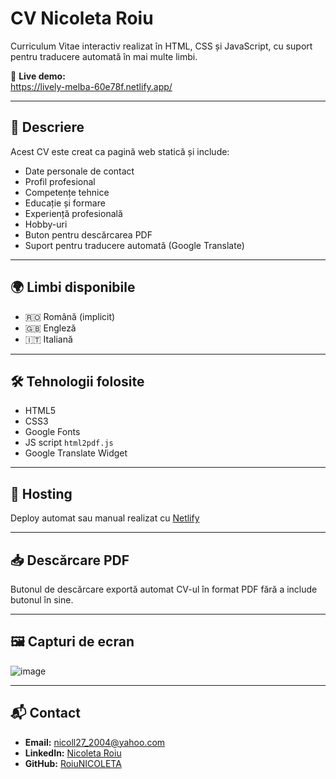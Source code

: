 # CV Nicoleta Roiu

Curriculum Vitae interactiv realizat în HTML, CSS și JavaScript, cu suport pentru traducere automată în mai multe limbi.

🔗 **Live demo:**  
https://lively-melba-60e78f.netlify.app/

---

## 📄 Descriere

Acest CV este creat ca pagină web statică și include:

- Date personale de contact
- Profil profesional
- Competențe tehnice
- Educație și formare
- Experiență profesională
- Hobby-uri
- Buton pentru descărcarea PDF
- Suport pentru traducere automată (Google Translate)

---

## 🌍 Limbi disponibile

- 🇷🇴 Română (implicit)
- 🇬🇧 Engleză
- 🇮🇹 Italiană

---

## 🛠️ Tehnologii folosite

- HTML5
- CSS3
- Google Fonts
- JS script `html2pdf.js`
- Google Translate Widget

---

## 🚀 Hosting

Deploy automat sau manual realizat cu [Netlify](https://www.netlify.com/)

---

## 📥 Descărcare PDF

Butonul de descărcare exportă automat CV-ul în format PDF fără a include butonul în sine.

---

## 🖼️ Capturi de ecran

![image](https://github.com/user-attachments/assets/b55eb4d3-341c-4b84-9f81-2d2f4223a7f2)


---

## 📬 Contact

- **Email:** [nicoll27_2004@yahoo.com](mailto:nicoll27_2004@yahoo.com)  
- **LinkedIn:** [Nicoleta Roiu](https://www.linkedin.com/in/nicoleta-roiu-183701296)  
- **GitHub:** [RoiuNICOLETA](https://github.com/RoiuNICOLETA)
